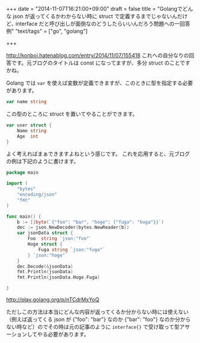 +++
date = "2014-11-07T16:21:00+09:00"
draft = false
title = "Golangでどんな json が返ってくるかわからない時に struct で定義するまでじゃないんだけど､ interface だと呼び出しが面倒なのどうしたらいいんだろう問題への一回答例"
"text/tags" = ["go", "golang"]

+++

http://konboi.hatenablog.com/entry/2014/11/07/155418 これへの自分なりの回答です。元ブログのタイトルは const になってますが、多分 struct のことですかね。

Golang では `var` を使えば変数が定義できますが、このときに型を指定する必要があります。

```go
var name string
```

この型のところに struct を置いてやることができます。

```go
var user struct {
    Name string
    Age  int
}
```

よく考えればまぁできますよねという感じです。
これを応用すると、元ブログの例は下記のように書けます。

```go
package main

import (
    "bytes"
    "encoding/json"
    "fmt"
)

func main() {
    b := []byte(`{"foo": "bar", "hoge": {"fuga": "hoga"}}`)
    dec := json.NewDecoder(bytes.NewReader(b))
    var jsonData struct {
        Foo  string `json:"foo"`
        Hoge struct {
            Fuga string `json:"fuga"`
        } `json:"hoge"`
    }
    dec.Decode(&jsonData)
    fmt.Println(jsonData)
    fmt.Println(jsonData.Hoge.Fuga)

}
```

http://play.golang.org/p/nTCdrMxYoQ

ただしこの方法は本当にどんな内容が返ってくるか分からない時には使えない（例えば返ってくる json が {"foo": "bar"} なのか {"bar": "foo"} なのか分からない時など）のでその時は元の記事のように `interface{}` で受け取って型アサーションしてやる必要があります。
